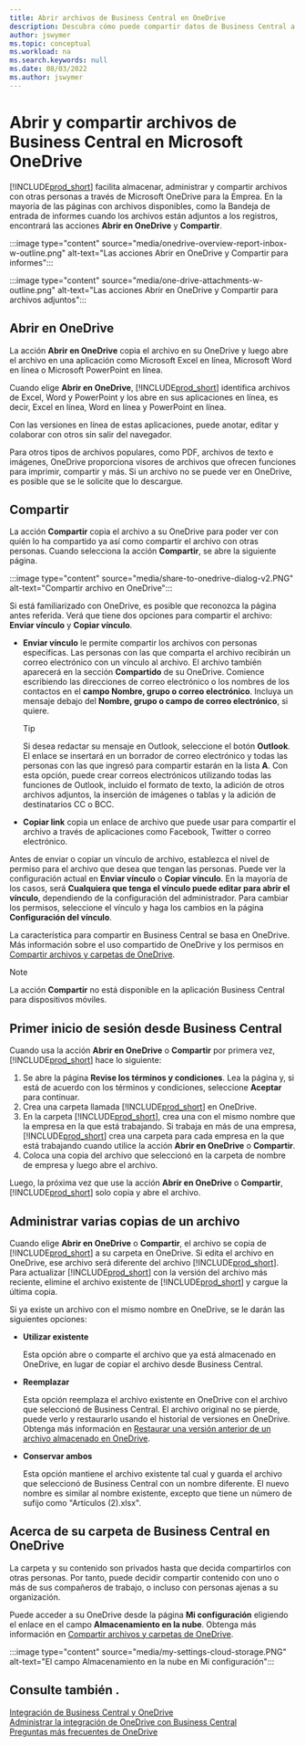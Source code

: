 ```yaml
---
title: Abrir archivos de Business Central en OneDrive
description: Descubra cómo puede compartir datos de Business Central a través de OneDrive para empresas.
author: jswymer
ms.topic: conceptual
ms.workload: na
ms.search.keywords: null
ms.date: 08/03/2022
ms.author: jswymer
---
```

# <a name="opening-and-sharing-business-central-files-in-microsoft-onedrive" />Abrir y compartir archivos de Business Central en Microsoft OneDrive

[!INCLUDE[prod_short](includes/prod_short.md)] facilita almacenar, administrar y compartir archivos con otras personas a través de Microsoft OneDrive para la Emprea. En la mayoría de las páginas con archivos disponibles, como la Bandeja de entrada de informes cuando los archivos están adjuntos a los registros, encontrará las acciones **Abrir en OneDrive** y **Compartir**.


:::image type="content" source="media/onedrive-overview-report-inbox-w-outline.png" alt-text="Las acciones Abrir en OneDrive y Compartir para informes":::


:::image type="content" source="media/one-drive-attachments-w-outline.png" alt-text="Las acciones Abrir en OneDrive y Compartir para archivos adjuntos":::


## <a name="open-in-onedrive" />Abrir en OneDrive

La acción **Abrir en OneDrive** copia el archivo en su OneDrive y luego abre el archivo en una aplicación como Microsoft Excel en línea, Microsoft Word en línea o Microsoft PowerPoint en línea. 

<!--## Working with different types of files-->

Cuando elige **Abrir en OneDrive**, [!INCLUDE[prod_short](includes/prod_short.md)] identifica archivos de Excel, Word y PowerPoint y los abre en sus aplicaciones en línea, es decir, Excel en línea, Word en línea y PowerPoint en línea. 

Con las versiones en línea de estas aplicaciones, puede anotar, editar y colaborar con otros sin salir del navegador.

Para otros tipos de archivos populares, como PDF, archivos de texto e imágenes, OneDrive proporciona visores de archivos que ofrecen funciones para imprimir, compartir y más. Si un archivo no se puede ver en OneDrive, es posible que se le solicite que lo descargue.

## <a name="share" />Compartir

La acción **Compartir** copia el archivo a su OneDrive para poder ver con quién lo ha compartido ya así como compartir el archivo con otras personas. Cuando selecciona la acción **Compartir**, se abre la siguiente página.

:::image type="content" source="media/share-to-onedrive-dialog-v2.PNG" alt-text="Compartir archivo en OneDrive":::

Si está familiarizado con OneDrive, es posible que reconozca la página antes referida. Verá que tiene dos opciones para compartir el archivo: **Enviar vínculo** y **Copiar vínculo**.

- **Enviar vínculo** le permite compartir los archivos con personas específicas. Las personas con las que comparta el archivo recibirán un correo electrónico con un vínculo al archivo. El archivo también aparecerá en la sección **Compartido** de su OneDrive. Comience escribiendo las direcciones de correo electrónico o los nombres de los contactos en el **campo Nombre, grupo o correo electrónico**. Incluya un mensaje debajo del **Nombre, grupo o campo de correo electrónico**, si quiere.

  > [!TIP]
  > Si desea redactar su mensaje en Outlook, seleccione el botón **Outlook**. El enlace se insertará en un borrador de correo electrónico y todas las personas con las que ingresó para compartir estarán en la lista **A**. Con esta opción, puede crear correos electrónicos utilizando todas las funciones de Outlook, incluido el formato de texto, la adición de otros archivos adjuntos, la inserción de imágenes o tablas y la adición de destinatarios CC o BCC.

- **Copiar link** copia un enlace de archivo que puede usar para compartir el archivo a través de aplicaciones como Facebook, Twitter o correo electrónico. 

Antes de enviar o copiar un vínculo de archivo, establezca el nivel de permiso para el archivo que desea que tengan las personas. Puede ver la configuración actual en **Enviar vínculo** o **Copiar vínculo**. En la mayoría de los casos, será **Cualquiera que tenga el vínculo puede editar para abrir el vínculo**, dependiendo de la configuración del administrador. Para cambiar los permisos, seleccione el vínculo y haga los cambios en la página **Configuración del vínculo**.

La característica para compartir en Business Central se basa en OneDrive. Más información sobre el uso compartido de OneDrive y los permisos en [Compartir archivos y carpetas de OneDrive](https://support.microsoft.com/en-us/office/share-onedrive-files-and-folders-9fcc2f7d-de0c-4cec-93b0-a82024800c07).

> [!NOTE]
> La acción **Compartir** no está disponible en la aplicación Business Central para dispositivos móviles.

## <a name="first-time-sign-in-from-business-central" />Primer inicio de sesión desde Business Central

Cuando usa la acción **Abrir en OneDrive** o **Compartir** por primera vez, [!INCLUDE[prod_short](includes/prod_short.md)] hace lo siguiente:

1. Se abre la página **Revise los términos y condiciones**. Lea la página y, si está de acuerdo con los términos y condiciones, seleccione **Aceptar** para continuar.
2. Crea una carpeta llamada [!INCLUDE[prod_short](includes/prod_short.md)] en OneDrive. 
3. En la carpeta [!INCLUDE[prod_short](includes/prod_short.md)], crea una con el mismo nombre que la empresa en la que está trabajando. Si trabaja en más de una empresa, [!INCLUDE[prod_short](includes/prod_short.md)] crea una carpeta para cada empresa en la que está trabajando cuando utilice la acción **Abrir en OneDrive** o **Compartir**. 
4. Coloca una copia del archivo que seleccionó en la carpeta de nombre de empresa y luego abre el archivo. 

Luego, la próxima vez que use la acción **Abrir en OneDrive** o **Compartir**, [!INCLUDE[prod_short](includes/prod_short.md)] solo copia y abre el archivo. 

## <a name="managing-multiple-copies-of-a-file" />Administrar varias copias de un archivo

Cuando elige **Abrir en OneDrive** o **Compartir**, el archivo se copia de [!INCLUDE[prod_short](includes/prod_short.md)] a su carpeta en OneDrive. Si edita el archivo en OneDrive, ese archivo será diferente del archivo [!INCLUDE[prod_short](includes/prod_short.md)]. Para actualizar [!INCLUDE[prod_short](includes/prod_short.md)] con la versión del archivo más reciente, elimine el archivo existente de [!INCLUDE[prod_short](includes/prod_short.md)] y cargue la última copia.

Si ya existe un archivo con el mismo nombre en OneDrive, se le darán las siguientes opciones:

- **Utilizar existente**

  Esta opción abre o comparte el archivo que ya está almacenado en OneDrive, en lugar de copiar el archivo desde Business Central.
  
- **Reemplazar**
  
  Esta opción reemplaza el archivo existente en OneDrive con el archivo que seleccionó de Business Central. El archivo original no se pierde, puede verlo y restaurarlo usando el historial de versiones en OneDrive. Obtenga más información en [Restaurar una versión anterior de un archivo almacenado en OneDrive](https://support.microsoft.com/office/restore-a-previous-version-of-a-file-stored-in-onedrive).

- **Conservar ambos**
 
  Esta opción mantiene el archivo existente tal cual y guarda el archivo que seleccionó de Business Central con un nombre diferente. El nuevo nombre es similar al nombre existente, excepto que tiene un número de sufijo como "Artículos (2).xlsx".

## <a name="about-your-business-central-folder-on-onedrive" />Acerca de su carpeta de Business Central en OneDrive

La carpeta y su contenido son privados hasta que decida compartirlos con otras personas. Por tanto, puede decidir compartir contenido con uno o más de sus compañeros de trabajo, o incluso con personas ajenas a su organización. 

Puede acceder a su OneDrive desde la página **Mi configuración** eligiendo el enlace en el campo **Almacenamiento en la nube**. Obtenga más información en [Compartir archivos y carpetas de OneDrive](https://support.microsoft.com/en-us/office/share-onedrive-files-and-folders-9fcc2f7d-de0c-4cec-93b0-a82024800c07).

:::image type="content" source="media/my-settings-cloud-storage.PNG" alt-text="El campo Almacenamiento en la nube en Mi configuración":::

<!--## Extending the Connection to OneDrive
You can create an extension and connect it to... For more information, see...-->

## <a name="see-also" />Consulte también .

[Integración de Business Central y OneDrive](across-onedrive-overview.md)  
[Administrar la integración de OneDrive con Business Central](admin-onedrive-integration.md)  
[Preguntas más frecuentes de OneDrive](admin-onedrive-faq.md)
